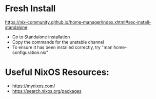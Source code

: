 # Fresh Install
https://nix-community.github.io/home-manager/index.xhtml#sec-install-standalone
- Go to Standalone installation
- Copy the commands for the unstable channel
- To ensure it has been installed correctly, try "man home-configuration.nix"

# Useful NixOS Resources:
- https://mynixos.com/
- https://search.nixos.org/packages
